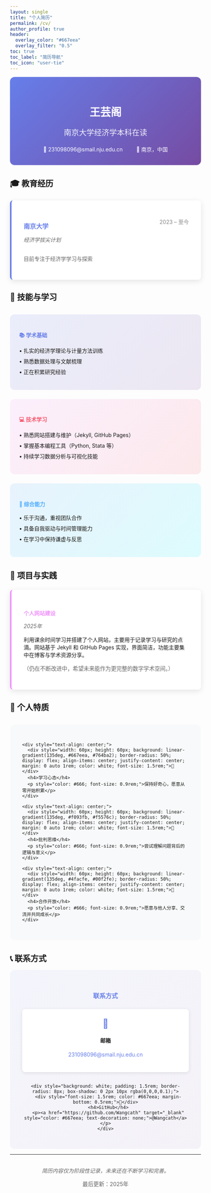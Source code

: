 ```yaml
---
layout: single
title: "个人简历"
permalink: /cv/
author_profile: true
header:
  overlay_color: "#667eea"
  overlay_filter: "0.5"
toc: true
toc_label: "简历导航"
toc_icon: "user-tie"
---
```


<div style="text-align: center; padding: 2rem; background: linear-gradient(135deg, #667eea, #764ba2); color: white; border-radius: 12px; margin-bottom: 2rem;">
  <h1 style="margin-bottom: 0.5rem;">王芸阁</h1>
  <p style="font-size: 1.25rem; opacity: 0.9;">南京大学经济学本科在读</p>
  <div style="margin-top: 1rem;">
    <span style="margin: 0 1rem;">📧 231098096@smail.nju.edu.cn</span>
    <span style="margin: 0 1rem;">📍 南京，中国</span>
  </div>
</div>

## 🎓 教育经历

<div style="background: white; border-left: 4px solid #667eea; padding: 2rem; margin: 1.5rem 0; border-radius: 8px; box-shadow: 0 4px 15px rgba(0,0,0,0.1);">
  <div style="display: flex; justify-content: space-between; align-items: flex-start; margin-bottom: 1rem;">
    <div>
      <h3 style="color: #667eea; margin-bottom: 0.25rem;">南京大学</h3>
      <p style="color: #666; font-style: italic;">经济学拔尖计划</p>
    </div>
    <div style="text-align: right; color: #888;">
      <p>2023 – 至今</p>
    </div>
  </div>
  <p style="color: #666;">目前专注于经济学学习与探索</p>
</div>

## 💼 技能与学习

<div style="display: grid; grid-template-columns: repeat(auto-fit, minmax(280px, 1fr)); gap: 1.5rem; margin: 2rem 0;">
  
  <div style="background: linear-gradient(135deg, #667eea20, #764ba220); padding: 1.5rem; border-radius: 12px;">
    <h4 style="color: #667eea; margin-bottom: 1rem;">📚 学术基础</h4>
    <ul style="list-style: none; padding-left: 0;">
      <li style="margin-bottom: 0.5rem;">• 扎实的经济学理论与计量方法训练</li>
      <li style="margin-bottom: 0.5rem;">• 熟悉数据处理与文献梳理</li>
      <li style="margin-bottom: 0.5rem;">• 正在积累研究经验</li>
    </ul>
  </div>

  <div style="background: linear-gradient(135deg, #f093fb20, #f5576c20); padding: 1.5rem; border-radius: 12px;">
    <h4 style="color: #f5576c; margin-bottom: 1rem;">💻 技术学习</h4>
    <ul style="list-style: none; padding-left: 0;">
      <li style="margin-bottom: 0.5rem;">• 熟悉网站搭建与维护（Jekyll, GitHub Pages）</li>
      <li style="margin-bottom: 0.5rem;">• 掌握基本编程工具（Python, Stata 等）</li>
      <li style="margin-bottom: 0.5rem;">• 持续学习数据分析与可视化技能</li>
    </ul>
  </div>

  <div style="background: linear-gradient(135deg, #4facfe20, #00f2fe20); padding: 1.5rem; border-radius: 12px;">
    <h4 style="color: #4facfe; margin-bottom: 1rem;">🤝 综合能力</h4>
    <ul style="list-style: none; padding-left: 0;">
      <li style="margin-bottom: 0.5rem;">• 乐于沟通，重视团队合作</li>
      <li style="margin-bottom: 0.5rem;">• 具备自我驱动与时间管理能力</li>
      <li style="margin-bottom: 0.5rem;">• 在学习中保持谦虚与反思</li>
    </ul>
  </div>
</div>

## 🚀 项目与实践

<div style="background: white; border-left: 4px solid #f093fb; padding: 2rem; margin: 1.5rem 0; border-radius: 8px; box-shadow: 0 4px 15px rgba(0,0,0,0.1);">
  <h4 style="color: #f093fb; margin-bottom: 0.5rem;">个人网站建设</h4>
  <p style="color: #666; font-style: italic; margin-bottom: 1rem;">2025年</p>
  <p>利用课余时间学习并搭建了个人网站，主要用于记录学习与研究的点滴。网站基于 Jekyll 和 GitHub Pages 实现，界面简洁，功能主要集中在博客与学术资源分享。</p>
  <p style="color: #666; font-size: 0.9rem;">（仍在不断改进中，希望未来能作为更完整的数字学术空间。）</p>
</div>

## 🌟 个人特质

<div style="background: #f8f9fa; padding: 2rem; border-radius: 12px; margin: 2rem 0;">
  <div style="display: grid; grid-template-columns: repeat(auto-fit, minmax(200px, 1fr)); gap: 2rem;">
    
    <div style="text-align: center;">
      <div style="width: 60px; height: 60px; background: linear-gradient(135deg, #667eea, #764ba2); border-radius: 50%; display: flex; align-items: center; justify-content: center; margin: 0 auto 1rem; color: white; font-size: 1.5rem;">🌱</div>
      <h4>学习心态</h4>
      <p style="color: #666; font-size: 0.9rem;">保持好奇心，愿意从零开始积累</p>
    </div>
    
    <div style="text-align: center;">
      <div style="width: 60px; height: 60px; background: linear-gradient(135deg, #f093fb, #f5576c); border-radius: 50%; display: flex; align-items: center; justify-content: center; margin: 0 auto 1rem; color: white; font-size: 1.5rem;">🤔</div>
      <h4>批判思维</h4>
      <p style="color: #666; font-size: 0.9rem;">尝试理解问题背后的逻辑与意义</p>
    </div>
    
    <div style="text-align: center;">
      <div style="width: 60px; height: 60px; background: linear-gradient(135deg, #4facfe, #00f2fe); border-radius: 50%; display: flex; align-items: center; justify-content: center; margin: 0 auto 1rem; color: white; font-size: 1.5rem;">🤝</div>
      <h4>合作开放</h4>
      <p style="color: #666; font-size: 0.9rem;">愿意与他人分享、交流并共同成长</p>
    </div>
  </div>
</div>

## 📞 联系方式

<div style="background: linear-gradient(135deg, #667eea10, #764ba210); padding: 2rem; border-radius: 12px; text-align: center;">
  <h3 style="color: #667eea; margin-bottom: 1.5rem;">联系方式</h3>
  
  <div style="display: grid; grid-template-columns: repeat(auto-fit, minmax(250px, 1fr)); gap: 1rem;">
    <div style="background: white; padding: 1.5rem; border-radius: 8px; box-shadow: 0 2px 10px rgba(0,0,0,0.1);">
      <div style="font-size: 1.5rem; color: #667eea; margin-bottom: 0.5rem;">📧</div>
      <h4>邮箱</h4>
      <p><a href="mailto:231098096@smail.nju.edu.cn" style="color: #667eea; text-decoration: none;">231098096@smail.nju.edu.cn</a></p>
    </div>
    
    <div style="background: white; padding: 1.5rem; border-radius: 8px; box-shadow: 0 2px 10px rgba(0,0,0,0.1);">
      <div style="font-size: 1.5rem; color: #667eea; margin-bottom: 0.5rem;">🐙</div>
      <h4>GitHub</h4>
      <p><a href="https://github.com/Wangcath" target="_blank" style="color: #667eea; text-decoration: none;">@Wangcath</a></p>
    </div>
  </div>
</div>

---

<div style="text-align: center; margin: 2rem 0; color: #666;">
  <p><em>简历内容仅为阶段性记录，未来还在不断学习和完善。</em></p>
  <p style="font-size: 0.9rem;">最后更新：2025年</p>
</div>